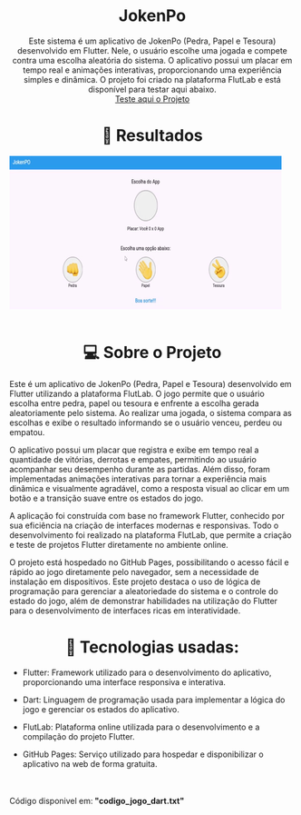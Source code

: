 <h1 align="center">JokenPo</h1>

<p align="center"> Este sistema é um aplicativo de JokenPo (Pedra, Papel e Tesoura) desenvolvido em Flutter. Nele, o usuário escolhe uma jogada e compete contra uma escolha aleatória do sistema. O aplicativo possui um placar em tempo real e animações interativas, proporcionando uma experiência simples e dinâmica. O projeto foi criado na plataforma FlutLab e está disponível para testar aqui abaixo. <br/>
<a href="https://guilhermesandrade.github.io/JokenPo/">Teste aqui o Projeto</a>
</p>

<h1 align="center"> 👀 Resultados</h1>

<img align="center" src="./assets/gif/download.gif"></img>
<br/>
<br/>

<h1 align="center"> 💻 Sobre o Projeto</h1>

Este é um aplicativo de JokenPo (Pedra, Papel e Tesoura) desenvolvido em Flutter utilizando a plataforma FlutLab. O jogo permite que o usuário escolha entre pedra, papel ou tesoura e enfrente a escolha gerada aleatoriamente pelo sistema. Ao realizar uma jogada, o sistema compara as escolhas e exibe o resultado informando se o usuário venceu, perdeu ou empatou.

O aplicativo possui um placar que registra e exibe em tempo real a quantidade de vitórias, derrotas e empates, permitindo ao usuário acompanhar seu desempenho durante as partidas. Além disso, foram implementadas animações interativas para tornar a experiência mais dinâmica e visualmente agradável, como a resposta visual ao clicar em um botão e a transição suave entre os estados do jogo.

A aplicação foi construída com base no framework Flutter, conhecido por sua eficiência na criação de interfaces modernas e responsivas. Todo o desenvolvimento foi realizado na plataforma FlutLab, que permite a criação e teste de projetos Flutter diretamente no ambiente online.

O projeto está hospedado no GitHub Pages, possibilitando o acesso fácil e rápido ao jogo diretamente pelo navegador, sem a necessidade de instalação em dispositivos. Este projeto destaca o uso de lógica de programação para gerenciar a aleatoriedade do sistema e o controle do estado do jogo, além de demonstrar habilidades na utilização do Flutter para o desenvolvimento de interfaces ricas em interatividade.

<h1 align="center">🚀 Tecnologias usadas:</h1>

- Flutter: Framework utilizado para o desenvolvimento do aplicativo, proporcionando uma interface responsiva e interativa.

- Dart: Linguagem de programação usada para implementar a lógica do jogo e gerenciar os estados do aplicativo.

- FlutLab: Plataforma online utilizada para o desenvolvimento e a compilação do projeto Flutter.

- GitHub Pages: Serviço utilizado para hospedar e disponibilizar o aplicativo na web de forma gratuita.</a></p>
<br/>

</br>
Código disponivel em:<strong> "codigo_jogo_dart.txt"</strong>
